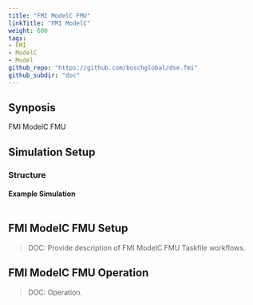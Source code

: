 ```yaml
---
title: "FMI ModelC FMU"
linkTitle: "FMI ModelC"
weight: 600
tags:
- FMI
- ModelC
- Model
github_repo: "https://github.com/boschglobal/dse.fmi"
github_subdir: "doc"
---
```


## Synposis

FMI ModelC FMU


## Simulation Setup

### Structure

#### Example Simulation

```text

```

## FMI ModelC FMU Setup

> DOC: Provide description of FMI ModelC FMU Taskfile workflows.


## FMI ModelC FMU Operation

> DOC: Operation.
